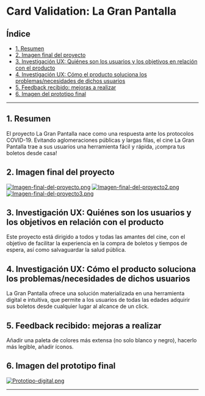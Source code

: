 # Card Validation: La Gran Pantalla

## Índice

* [1. Resumen](#1-resumen)
* [2. Imagen final del proyecto](#2-imagen-final-del-proyecto)
* [3. Investigación UX: Quiénes son los usuarios y los objetivos en relación con el producto](#3-investigación-ux-quiénes-son-los-usuarios-y-los-objetivos-en-relación-con-el-producto)
* [4. Investigación UX: Cómo el producto soluciona los problemas/necesidades de dichos usuarios](#4-investigación-ux-cómo-el-producto-soluciona-los-problemasnecesidades-de-dichos-usuarios)
* [5. Feedback recibido: mejoras a realizar](#5-feedback-recibido-mejoras-a-realizar)
* [6. Imagen del prototipo final](#6-imagen-del-prototipo-final)


***

## 1. Resumen 
El proyecto La Gran Pantalla nace como una respuesta ante los protocolos COVID-19.
Evitando aglomeraciones públicas y largas filas, el cine La Gran Pantalla trae a sus usuarios
una herramienta fácil y rápida, ¡compra tus boletos desde casa!

## 2. Imagen final del proyecto

[![Imagen-final-del-proyecto.png](https://i.postimg.cc/hjB1rp0g/Imagen-final-del-proyecto.png)](https://postimg.cc/rdf4yGbY)
[![Imagen-final-del-proyecto2.png](https://i.postimg.cc/pdvdBLT9/Imagen-final-del-proyecto2.png)](https://postimg.cc/4Y8ZfZpZ)
[![Imagen-final-del-proyecto3.png](https://i.postimg.cc/Kj1cYK9W/Imagen-final-del-proyecto3.png)](https://postimg.cc/y3zCQNCh)

## 3. Investigación UX: Quiénes son los usuarios y los objetivos en relación con el producto

Este proyecto está dirigido a todos y todas las amantes del cine, con el objetivo de facilitar
la experiencia en la compra de boletos y tiempos de espera, así como salvaguardar la salud
pública.

## 4. Investigación UX: Cómo el producto soluciona los problemas/necesidades de dichos usuarios

La Gran Pantalla ofrece una solución materializada en una herramienta digital e intuitiva,
que permite a los usuarios de todas las edades adquirir sus boletos desde cualquier lugar al
alcance de un click.

## 5. Feedback recibido: mejoras a realizar

Añadir una paleta de colores más extensa (no solo blanco y negro), hacerlo más legible,
añadir íconos.

## 6. Imagen del prototipo final

[![Prototipo-digital.png](https://i.postimg.cc/VNGDYj9c/Prototipo-digital.png)](https://postimg.cc/gwhvsLBM)

***

